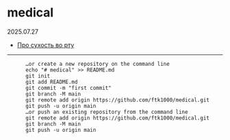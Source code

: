 # medical

2025.07.27

* [Про сухость во рту](https://habr.com/ru/companies/belayaraduga/articles/930356/)

-----------------------

          …or create a new repository on the command line
          echo "# medical" >> README.md
          git init
          git add README.md
          git commit -m "first commit"
          git branch -M main
          git remote add origin https://github.com/ftk1000/medical.git
          git push -u origin main
          …or push an existing repository from the command line
          git remote add origin https://github.com/ftk1000/medical.git
          git branch -M main
          git push -u origin main
